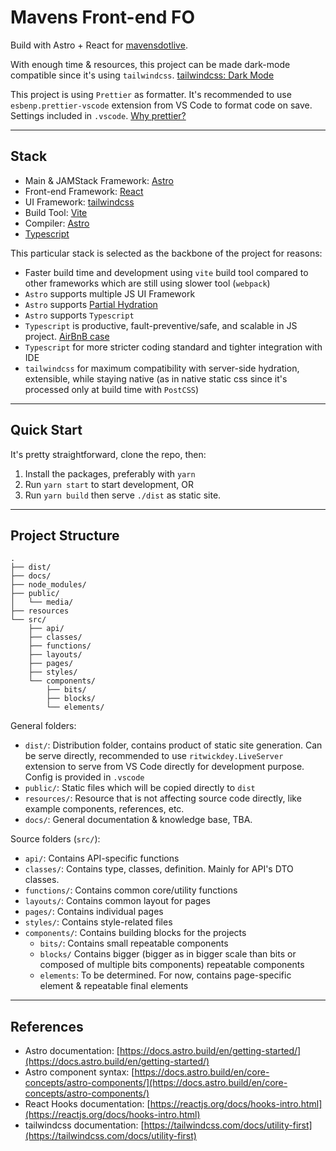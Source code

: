 # Mavens Front-end FO

Build with Astro + React for [mavensdotlive](https://mavens.live).

With enough time & resources, this project can be made dark-mode compatible since it's using `tailwindcss`. [tailwindcss: Dark Mode](https://tailwindcss.com/docs/dark-mode)

This project is using `Prettier` as formatter. It's recommended to use `esbenp.prettier-vscode` extension
from VS Code to format code on save. Settings included in `.vscode`. [Why prettier?](https://prettier.io/docs/en/why-prettier.html)

---

## Stack

- Main & JAMStack Framework: [Astro](https://astro.build)
- Front-end Framework: [React](https://preactjs.com)
- UI Framework: [tailwindcss](https://tailwindcss.com)
- Build Tool: [Vite](https://vitejs.dev/)
- Compiler: [Astro](https://astro.build)
- [Typescript](https://www.typescriptlang.org)

This particular stack is selected as the backbone of the project for reasons:

- Faster build time and development using `vite` build tool compared to other frameworks which are still using slower tool (`webpack`)
- `Astro` supports multiple JS UI Framework
- `Astro` supports [Partial Hydration](https://docs.astro.build/en/core-concepts/component-hydration/)
- `Astro` supports `Typescript`
- `Typescript` is productive, fault-preventive/safe, and scalable in JS project. [AirBnB case](https://www.youtube.com/watch?v=P-J9Eg7hJwE&t=702s)
- `Typescript` for more stricter coding standard and tighter integration with IDE
- `tailwindcss` for maximum compatibility with server-side hydration, extensible, while staying native
  (as in native static css since it's processed only at build time with `PostCSS`)

---

## Quick Start

It's pretty straightforward, clone the repo, then:

1. Install the packages, preferably with `yarn`
2. Run `yarn start` to start development, OR
3. Run `yarn build` then serve `./dist` as static site.

---

## Project Structure

```
.
├── dist/
├── docs/
├── node_modules/
├── public/
│   └── media/
├── resources
└── src/
    ├── api/
    ├── classes/
    ├── functions/
    ├── layouts/
    ├── pages/
    ├── styles/
    └── components/
        ├── bits/
        ├── blocks/
        └── elements/
```

General folders:

- `dist/`: Distribution folder, contains product of static site generation. Can be serve directly, recommended to use `ritwickdey.LiveServer` extension to serve from VS Code directly for development purpose. Config is provided in `.vscode`
- `public/`: Static files which will be copied directly to `dist`
- `resources/`: Resource that is not affecting source code directly, like example components, references, etc.
- `docs/`: General documentation & knowledge base, TBA.

Source folders (`src/`):

- `api/`: Contains API-specific functions
- `classes/`: Contains type, classes, definition. Mainly for API's DTO classes.
- `functions/`: Contains common core/utility functions
- `layouts/`: Contains common layout for pages
- `pages/`: Contains individual pages
- `styles/`: Contains style-related files
- `components/`: Contains building blocks for the projects
  - `bits/`: Contains small repeatable components
  - `blocks/` Contains bigger (bigger as in bigger scale than bits or composed of multiple bits components) repeatable components
  - `elements`: To be determined. For now, contains page-specific element & repeatable final elements

---

## References

- Astro documentation: [https://docs.astro.build/en/getting-started/](https://docs.astro.build/en/getting-started/)
- Astro component syntax: [https://docs.astro.build/en/core-concepts/astro-components/](https://docs.astro.build/en/core-concepts/astro-components/)
- React Hooks documentation: [https://reactjs.org/docs/hooks-intro.html](https://reactjs.org/docs/hooks-intro.html)
- tailwindcss documentation: [https://tailwindcss.com/docs/utility-first](https://tailwindcss.com/docs/utility-first)
